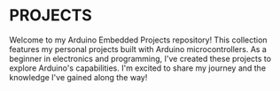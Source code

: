 # PROJECTS
Welcome to my Arduino Embedded Projects repository! This collection features my personal projects built with Arduino microcontrollers. As a beginner in electronics and programming, I've created these projects to explore Arduino's capabilities. I'm excited to share my journey and the knowledge I've gained along the way!
